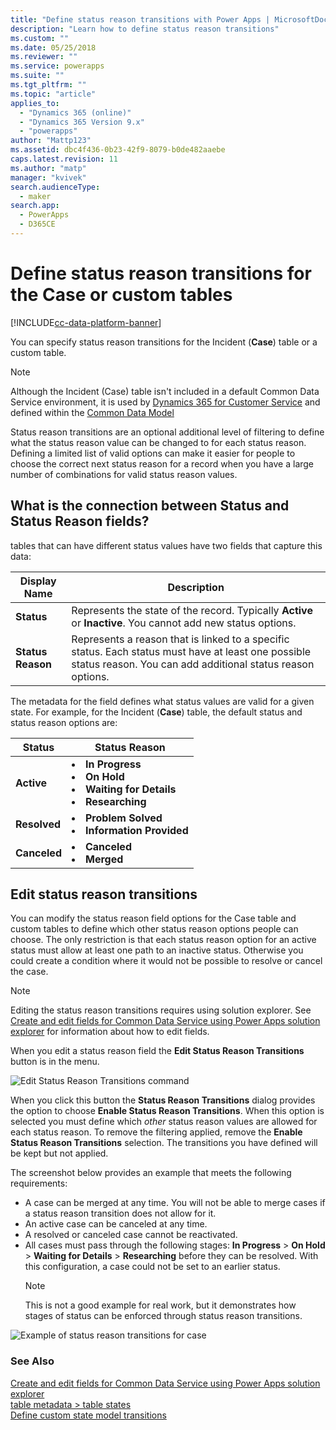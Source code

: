 ```yaml
---
title: "Define status reason transitions with Power Apps | MicrosoftDocs"
description: "Learn how to define status reason transitions"
ms.custom: ""
ms.date: 05/25/2018
ms.reviewer: ""
ms.service: powerapps
ms.suite: ""
ms.tgt_pltfrm: ""
ms.topic: "article"
applies_to: 
  - "Dynamics 365 (online)"
  - "Dynamics 365 Version 9.x"
  - "powerapps"
author: "Mattp123"
ms.assetid: dbc4f436-0b23-42f9-8079-b0de482aaebe
caps.latest.revision: 11
ms.author: "matp"
manager: "kvivek"
search.audienceType: 
  - maker
search.app: 
  - PowerApps
  - D365CE
---
```


# Define status reason transitions for the Case or custom tables

[!INCLUDE[cc-data-platform-banner](../../includes/cc-data-platform-banner.md)]

You can specify status reason transitions for the Incident (**Case**) table or a custom table.

> [!NOTE]
> Although the Incident (Case) table isn't included in a default Common Data Service environment, it is used by [Dynamics 365 for Customer Service](https://dynamics.microsoft.com/customer-service/) and defined within the [Common Data Model](https://github.com/Microsoft/CDM/blob/master/schemaDocuments/core/applicationCommon/foundationCommon/crmCommon/service/Incident.cdm.json)
  
Status reason transitions are an optional additional level of filtering to define what the status reason value can be changed to for each status reason. Defining a limited list of valid options can make it easier for people to choose the correct next status reason for a record when you have a large number of combinations for valid status reason values.  
  
<a name="BKMK_StatusAndStatusReasons"></a>

## What is the connection between Status and Status Reason fields?  

tables that can have different status values have two fields that capture this data:  
  
|Display Name|Description|  
|------------------|-----------------|  
|**Status**|Represents the state of the record. Typically **Active** or **Inactive**. You cannot add new status options.|  
|**Status Reason**|Represents a reason that is linked to a specific status. Each status must have at least one possible status reason. You can add additional status reason options.|  
  
The metadata for the field defines what status values are valid for a given state. For example, for the Incident (**Case**) table, the default status and status reason options are:  
  
|Status|Status Reason|  
|------------|-------------------|  
|**Active**|<li>**In Progress**</li><li>**On Hold**</li><li>**Waiting for Details**</li><li>**Researching**</li>| 
|**Resolved**|<li>**Problem Solved**</li><li>**Information Provided**</li>|
|**Canceled**|<li>**Canceled**</li><li>**Merged**</li>|
  
  
<a name="BKMK_EditStatusReasonTransitions"></a>   

## Edit status reason transitions
 
You can modify the status reason field options for the Case table and custom tables to define which other status reason options people can choose. The only restriction is that each status reason option for an active status must allow at least one path to an inactive status. Otherwise you could create a condition where it would not be possible to resolve or cancel the case.  

> [!NOTE]
> Editing the status reason transitions requires using solution explorer. See [Create and edit fields for Common Data Service using Power Apps solution explorer](create-edit-field-solution-explorer.md) for information about how to edit fields.
  
 When you edit a status reason field the **Edit Status Reason Transitions** button is in the menu. 

![Edit Status Reason Transitions command](media/status-reason-transitions-command.png)

When you click this button the **Status Reason Transitions** dialog provides the option to choose **Enable Status Reason Transitions**. When this option is selected you must define which *other* status reason values are allowed for each status reason. To remove the filtering applied, remove the **Enable Status Reason Transitions** selection. The transitions you have defined will be kept but not applied.  
  
The screenshot below provides an example that meets the following requirements: 
 
- A case can be merged at any time. You will not be able to merge cases if a status reason transition does not allow for it.  
- An active case can be canceled at any time.  
- A resolved or canceled case cannot be reactivated.  
- All cases must pass through the following stages: **In Progress** > **On Hold** > **Waiting for Details** > **Researching** before they can be resolved. With this configuration, a case could not be set to an earlier status.  
  > [!NOTE]
  >  This is not a good example for real work, but it demonstrates how stages of status can be enforced through status reason transitions.  
  
 ![Example of status reason transitions for case](media/status-reason-transitions-example.PNG)  
  
### See Also  

[Create and edit fields for Common Data Service using Power Apps solution explorer](create-edit-field-solution-explorer.md)<br />
[table metadata > table states](/powerapps/developer/common-data-service/table-metadata#table-states)<br />
[Define custom state model transitions](/dynamics365/customer-engagement/developer/define-custom-state-model-transitions)

